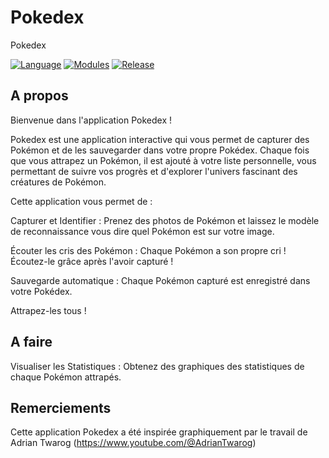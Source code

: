# Pokedex
Pokedex

[![Language](https://img.shields.io/badge/language-python-blue.svg?style=flat)](https://www.python.org)
[![Modules](https://img.shields.io/badge/modules-pygame%2C%20kivy%2C%20tensorflow-brightgreen.svg?style=flat)](https://kivy.org/)
[![Release](https://img.shields.io/badge/release-v1.0-orange.svg?style=flat)](https://github.com/Hichem94/Pokedex)

## A propos
Bienvenue dans l'application Pokedex !

Pokedex est une application interactive qui vous permet de capturer des Pokémon et de les sauvegarder dans votre propre Pokédex. Chaque fois que vous attrapez un Pokémon, il est ajouté à votre liste personnelle, vous permettant de suivre vos progrès et d'explorer l'univers fascinant des créatures de Pokémon.

Cette application vous permet de :

Capturer et Identifier : Prenez des photos de Pokémon et laissez le modèle de reconnaissance vous dire quel Pokémon est sur votre image.

Écouter les cris des Pokémon : Chaque Pokémon a son propre cri ! Écoutez-le grâce après l'avoir capturé !

Sauvegarde automatique : Chaque Pokémon capturé est enregistré dans votre Pokédex.

Attrapez-les tous !


## A faire

Visualiser les Statistiques : Obtenez des graphiques des statistiques de chaque Pokémon attrapés.

## Remerciements

Cette application Pokedex a été inspirée graphiquement par le travail de Adrian Twarog (https://www.youtube.com/@AdrianTwarog)
